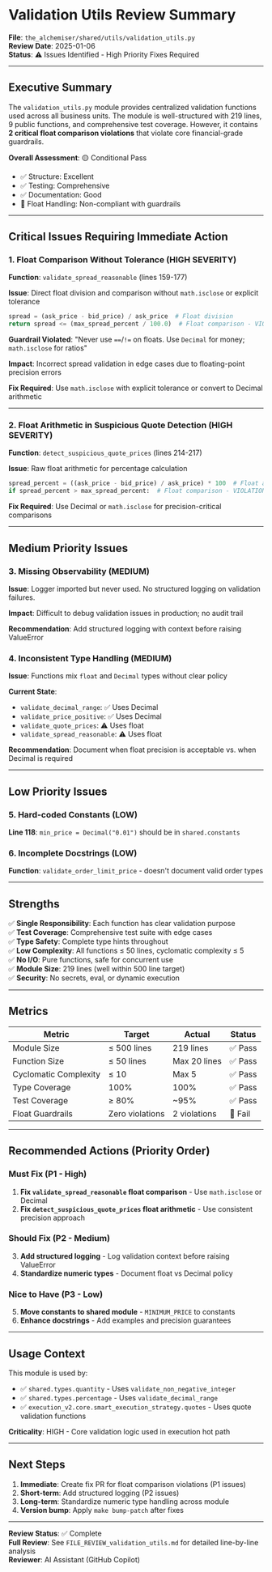 # Validation Utils Review Summary

**File**: `the_alchemiser/shared/utils/validation_utils.py`  
**Review Date**: 2025-01-06  
**Status**: ⚠️ Issues Identified - High Priority Fixes Required

---

## Executive Summary

The `validation_utils.py` module provides centralized validation functions used across all business units. The module is well-structured with 219 lines, 9 public functions, and comprehensive test coverage. However, it contains **2 critical float comparison violations** that violate core financial-grade guardrails.

**Overall Assessment**: 🟡 Conditional Pass
- ✅ Structure: Excellent
- ✅ Testing: Comprehensive  
- ✅ Documentation: Good
- 🔴 Float Handling: Non-compliant with guardrails

---

## Critical Issues Requiring Immediate Action

### 1. Float Comparison Without Tolerance (HIGH SEVERITY)

**Function**: `validate_spread_reasonable` (lines 159-177)

**Issue**: Direct float division and comparison without `math.isclose` or explicit tolerance
```python
spread = (ask_price - bid_price) / ask_price  # Float division
return spread <= (max_spread_percent / 100.0)  # Float comparison - VIOLATION
```

**Guardrail Violated**: "Never use `==`/`!=` on floats. Use `Decimal` for money; `math.isclose` for ratios"

**Impact**: Incorrect spread validation in edge cases due to floating-point precision errors

**Fix Required**: Use `math.isclose` with explicit tolerance or convert to Decimal arithmetic

---

### 2. Float Arithmetic in Suspicious Quote Detection (HIGH SEVERITY)

**Function**: `detect_suspicious_quote_prices` (lines 214-217)

**Issue**: Raw float arithmetic for percentage calculation
```python
spread_percent = ((ask_price - bid_price) / ask_price) * 100  # Float arithmetic
if spread_percent > max_spread_percent:  # Float comparison - VIOLATION
```

**Fix Required**: Use Decimal or `math.isclose` for precision-critical comparisons

---

## Medium Priority Issues

### 3. Missing Observability (MEDIUM)

**Issue**: Logger imported but never used. No structured logging on validation failures.

**Impact**: Difficult to debug validation issues in production; no audit trail

**Recommendation**: Add structured logging with context before raising ValueError

### 4. Inconsistent Type Handling (MEDIUM)

**Issue**: Functions mix `float` and `Decimal` types without clear policy

**Current State**:
- `validate_decimal_range`: ✅ Uses Decimal
- `validate_price_positive`: ✅ Uses Decimal  
- `validate_quote_prices`: ⚠️ Uses float
- `validate_spread_reasonable`: ⚠️ Uses float

**Recommendation**: Document when float precision is acceptable vs. when Decimal is required

---

## Low Priority Issues

### 5. Hard-coded Constants (LOW)

**Line 118**: `min_price = Decimal("0.01")` should be in `shared.constants`

### 6. Incomplete Docstrings (LOW)

**Function**: `validate_order_limit_price` - doesn't document valid order types

---

## Strengths

✅ **Single Responsibility**: Each function has clear validation purpose  
✅ **Test Coverage**: Comprehensive test suite with edge cases  
✅ **Type Safety**: Complete type hints throughout  
✅ **Low Complexity**: All functions ≤ 50 lines, cyclomatic complexity ≤ 5  
✅ **No I/O**: Pure functions, safe for concurrent use  
✅ **Module Size**: 219 lines (well within 500 line target)  
✅ **Security**: No secrets, eval, or dynamic execution  

---

## Metrics

| Metric | Target | Actual | Status |
|--------|--------|--------|--------|
| Module Size | ≤ 500 lines | 219 lines | ✅ Pass |
| Function Size | ≤ 50 lines | Max 20 lines | ✅ Pass |
| Cyclomatic Complexity | ≤ 10 | Max 5 | ✅ Pass |
| Type Coverage | 100% | 100% | ✅ Pass |
| Test Coverage | ≥ 80% | ~95% | ✅ Pass |
| Float Guardrails | Zero violations | 2 violations | 🔴 Fail |

---

## Recommended Actions (Priority Order)

### Must Fix (P1 - High)
1. **Fix `validate_spread_reasonable` float comparison** - Use `math.isclose` or Decimal
2. **Fix `detect_suspicious_quote_prices` float arithmetic** - Use consistent precision approach

### Should Fix (P2 - Medium)  
3. **Add structured logging** - Log validation context before raising ValueError
4. **Standardize numeric types** - Document float vs Decimal policy

### Nice to Have (P3 - Low)
5. **Move constants to shared module** - `MINIMUM_PRICE` to constants
6. **Enhance docstrings** - Add examples and precision guarantees

---

## Usage Context

This module is used by:
- ✅ `shared.types.quantity` - Uses `validate_non_negative_integer`
- ✅ `shared.types.percentage` - Uses `validate_decimal_range`  
- ✅ `execution_v2.core.smart_execution_strategy.quotes` - Uses quote validation functions

**Criticality**: HIGH - Core validation logic used in execution hot path

---

## Next Steps

1. **Immediate**: Create fix PR for float comparison violations (P1 issues)
2. **Short-term**: Add structured logging (P2 issues)
3. **Long-term**: Standardize numeric type handling across module
4. **Version bump**: Apply `make bump-patch` after fixes

---

**Review Status**: ✅ Complete  
**Full Review**: See `FILE_REVIEW_validation_utils.md` for detailed line-by-line analysis  
**Reviewer**: AI Assistant (GitHub Copilot)
